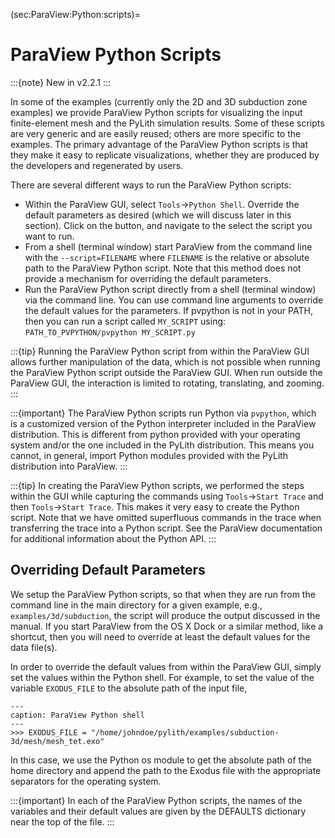 (sec:ParaView:Python:scripts)=
# ParaView Python Scripts

:::{note}
New in v2.2.1
:::

In some of the examples (currently only the 2D and 3D subduction zone examples) we provide ParaView Python scripts for visualizing the input finite-element mesh and the PyLith simulation results.
Some of these scripts are very generic and are easily reused; others are more specific to the examples.
The primary advantage of the ParaView Python scripts is that they make it easy to replicate visualizations, whether they are produced by the developers and regenerated by users.

There are several different ways to run the ParaView Python scripts:

* Within the ParaView GUI, select `Tools`&#8594;`Python Shell`.
Override the default parameters as desired (which we will discuss later in this section).
Click on the button, and navigate to the select the script you want to run.
* From a shell (terminal window) start ParaView from the command line with the `--script=FILENAME` where `FILENAME` is the relative or absolute path to the ParaView Python script.
Note that this method does not provide a mechanism for overriding the default parameters.
* Run the ParaView Python script directly from a shell (terminal window) via the command line.
You can use command line arguments to override the default values for the parameters.
If pvpython is not in your PATH, then you can run a script called `MY_SCRIPT` using: `PATH_TO_PVPYTHON/pvpython MY_SCRIPT.py`

:::{tip}
Running the ParaView Python script from within the ParaView GUI allows further manipulation of the data, which is not possible when running the ParaView Python script outside the ParaView GUI. When run outside the ParaView GUI, the interaction is limited to rotating, translating, and zooming.
:::

:::{important}
The ParaView Python scripts run Python via `pvpython`, which is a customized version of the Python interpreter included in the ParaView distribution. This is different from python provided with your operating system and/or the one included in the PyLith distribution. This means you cannot, in general, import Python modules provided with the PyLith distribution into ParaView.
:::

:::{tip}
In creating the ParaView Python scripts, we performed the steps within the GUI while capturing the commands using `Tools`&#8594;`Start Trace` and then `Tools`&#8594;`Start Trace`. This makes it very easy to create the Python script. Note that we have omitted superfluous commands in the trace when transferring the trace into a Python script. See the ParaView documentation for additional information about the Python API.
:::

## Overriding Default Parameters

We setup the ParaView Python scripts, so that when they are run from the command line in the main directory for a given example, e.g., `examples/3d/subduction`, the script will produce the output discussed in the manual.
If you start ParaView from the OS X Dock or a similar method, like a shortcut, then you will need to override at least the default values for the data file(s).

In order to override the default values from within the ParaView GUI, simply set the values within the Python shell.
For example, to set the value of the variable `EXODUS_FILE` to the absolute path of the input file,

```{code-block} python
---
caption: ParaView Python shell
---
>>> EXODUS_FILE = "/home/johndoe/pylith/examples/subduction-3d/mesh/mesh_tet.exo"
```

In this case, we use the Python os module to get the absolute path of the home directory and append the path to the Exodus file with the appropriate separators for the operating system.

:::{important}
In each of the ParaView Python scripts, the names of the variables and their default values are given by the DEFAULTS dictionary near the top of the file.
:::
